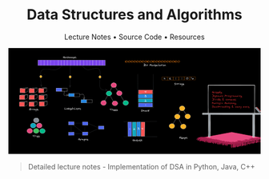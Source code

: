 <h1 align="center">Data Structures and Algorithms</h1>

<p align="center">Lecture Notes • Source Code • Resources</p>

![Image Alt Text](images/dsa1.webp)

> Detailed lecture notes - Implementation of DSA in Python, Java, C++
